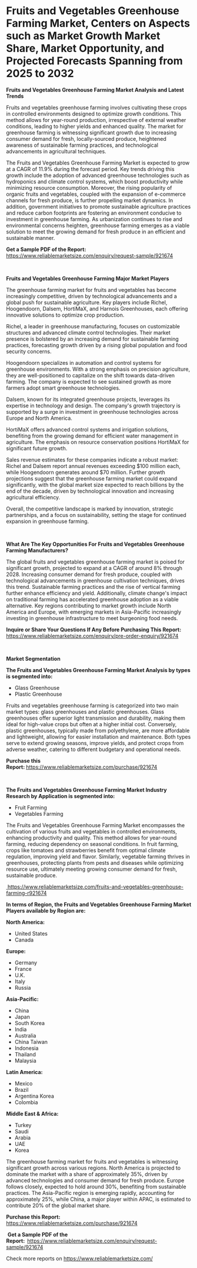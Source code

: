 <p><h1>Fruits and Vegetables Greenhouse Farming Market, Centers on Aspects such as Market Growth Market Share, Market Opportunity, and Projected Forecasts Spanning from 2025 to 2032</h1></p><p><strong>Fruits and Vegetables Greenhouse Farming Market Analysis and Latest Trends</strong></p>
<p><p>Fruits and vegetables greenhouse farming involves cultivating these crops in controlled environments designed to optimize growth conditions. This method allows for year-round production, irrespective of external weather conditions, leading to higher yields and enhanced quality. The market for greenhouse farming is witnessing significant growth due to increasing consumer demand for fresh, locally-sourced produce, heightened awareness of sustainable farming practices, and technological advancements in agricultural techniques.</p><p>The Fruits and Vegetables Greenhouse Farming Market is expected to grow at a CAGR of 11.9% during the forecast period. Key trends driving this growth include the adoption of advanced greenhouse technologies such as hydroponics and climate control systems, which boost productivity while minimizing resource consumption. Moreover, the rising popularity of organic fruits and vegetables, coupled with the expansion of e-commerce channels for fresh produce, is further propelling market dynamics. In addition, government initiatives to promote sustainable agriculture practices and reduce carbon footprints are fostering an environment conducive to investment in greenhouse farming. As urbanization continues to rise and environmental concerns heighten, greenhouse farming emerges as a viable solution to meet the growing demand for fresh produce in an efficient and sustainable manner.</p></p>
<p><strong>Get a Sample PDF of the Report:&nbsp;</strong> <a href="https://www.reliablemarketsize.com/enquiry/request-sample/921674?utm_campaign=2447&utm_medium=2&utm_source=Github&utm_content=ia&utm_term=07032025&utm_id=fruits-and-vegetables-greenhouse-farming">https://www.reliablemarketsize.com/enquiry/request-sample/921674</a></p>
<p>&nbsp;</p>
<p><strong>Fruits and Vegetables Greenhouse Farming Major Market Players</strong></p>
<p><p>The greenhouse farming market for fruits and vegetables has become increasingly competitive, driven by technological advancements and a global push for sustainable agriculture. Key players include Richel, Hoogendoorn, Dalsem, HortiMaX, and Harnois Greenhouses, each offering innovative solutions to optimize crop production.</p><p>Richel, a leader in greenhouse manufacturing, focuses on customizable structures and advanced climate control technologies. Their market presence is bolstered by an increasing demand for sustainable farming practices, forecasting growth driven by a rising global population and food security concerns.</p><p>Hoogendoorn specializes in automation and control systems for greenhouse environments. With a strong emphasis on precision agriculture, they are well-positioned to capitalize on the shift towards data-driven farming. The company is expected to see sustained growth as more farmers adopt smart greenhouse technologies.</p><p>Dalsem, known for its integrated greenhouse projects, leverages its expertise in technology and design. The company's growth trajectory is supported by a surge in investment in greenhouse technologies across Europe and North America.</p><p>HortiMaX offers advanced control systems and irrigation solutions, benefiting from the growing demand for efficient water management in agriculture. The emphasis on resource conservation positions HortiMaX for significant future growth.</p><p>Sales revenue estimates for these companies indicate a robust market: Richel and Dalsem report annual revenues exceeding $100 million each, while Hoogendoorn generates around $70 million. Further growth projections suggest that the greenhouse farming market could expand significantly, with the global market size expected to reach billions by the end of the decade, driven by technological innovation and increasing agricultural efficiency. </p><p>Overall, the competitive landscape is marked by innovation, strategic partnerships, and a focus on sustainability, setting the stage for continued expansion in greenhouse farming.</p></p>
<p>&nbsp;</p>
<p><strong>What Are The Key Opportunities For Fruits and Vegetables Greenhouse Farming Manufacturers?</strong></p>
<p><p>The global fruits and vegetables greenhouse farming market is poised for significant growth, projected to expand at a CAGR of around 8% through 2028. Increasing consumer demand for fresh produce, coupled with technological advancements in greenhouse cultivation techniques, drives this trend. Sustainable farming practices and the rise of vertical farming further enhance efficiency and yield. Additionally, climate change's impact on traditional farming has accelerated greenhouse adoption as a viable alternative. Key regions contributing to market growth include North America and Europe, with emerging markets in Asia-Pacific increasingly investing in greenhouse infrastructure to meet burgeoning food needs.</p></p>
<p><strong>Inquire or Share Your Questions If Any Before Purchasing This Report:</strong> <a href="https://www.reliablemarketsize.com/enquiry/pre-order-enquiry/921674?utm_campaign=2447&utm_medium=2&utm_source=Github&utm_content=ia&utm_term=07032025&utm_id=fruits-and-vegetables-greenhouse-farming">https://www.reliablemarketsize.com/enquiry/pre-order-enquiry/921674</a></p>
<p>&nbsp;</p>
<p><strong>Market Segmentation</strong></p>
<p><strong>The Fruits and Vegetables Greenhouse Farming Market Analysis by types is segmented into:</strong></p>
<p><ul><li>Glass Greenhouse</li><li>Plastic Greenhouse</li></ul></p>
<p><p>Fruits and vegetables greenhouse farming is categorized into two main market types: glass greenhouses and plastic greenhouses. Glass greenhouses offer superior light transmission and durability, making them ideal for high-value crops but often at a higher initial cost. Conversely, plastic greenhouses, typically made from polyethylene, are more affordable and lightweight, allowing for easier installation and maintenance. Both types serve to extend growing seasons, improve yields, and protect crops from adverse weather, catering to different budgetary and operational needs.</p></p>
<p><strong>Purchase this Report:&nbsp;</strong><a href="https://www.reliablemarketsize.com/purchase/921674?utm_campaign=2447&utm_medium=2&utm_source=Github&utm_content=ia&utm_term=07032025&utm_id=fruits-and-vegetables-greenhouse-farming">https://www.reliablemarketsize.com/purchase/921674</a></p>
<p>&nbsp;</p>
<p><strong>The Fruits and Vegetables Greenhouse Farming Market Industry Research by Application is segmented into:</strong></p>
<p><ul><li>Fruit Farming</li><li>Vegetables Farming</li></ul></p>
<p><p>The Fruits and Vegetables Greenhouse Farming Market encompasses the cultivation of various fruits and vegetables in controlled environments, enhancing productivity and quality. This method allows for year-round farming, reducing dependency on seasonal conditions. In fruit farming, crops like tomatoes and strawberries benefit from optimal climate regulation, improving yield and flavor. Similarly, vegetable farming thrives in greenhouses, protecting plants from pests and diseases while optimizing resource use, ultimately meeting growing consumer demand for fresh, sustainable produce.</p></p>
<p><a href="https://www.reliablemarketsize.com/fruits-and-vegetables-greenhouse-farming-r921674?utm_campaign=2447&utm_medium=2&utm_source=Github&utm_content=ia&utm_term=07032025&utm_id=fruits-and-vegetables-greenhouse-farming">&nbsp;https://www.reliablemarketsize.com/fruits-and-vegetables-greenhouse-farming-r921674</a></p>
<p><strong>In terms of Region, the Fruits and Vegetables Greenhouse Farming Market Players available by Region are:</strong></p>
<p>
    <p> <strong> North America: </strong>
        <ul>
            <li>United States</li>
            <li>Canada</li>
        </ul>
        </p> 
    <p> <strong> Europe: </strong>
        <ul>
            <li>Germany</li>
            <li>France</li>
            <li>U.K.</li>
            <li>Italy</li>
            <li>Russia</li>
        </ul>
        </p> 
    <p> <strong> Asia-Pacific: </strong>
        <ul>
            <li>China</li>
            <li>Japan</li>
            <li>South Korea</li>
            <li>India</li>
            <li>Australia</li>
            <li>China Taiwan</li>
            <li>Indonesia</li>
            <li>Thailand</li>
            <li>Malaysia</li>
        </ul>
        </p> 
    <p> <strong> Latin America: </strong>
        <ul>
            <li>Mexico</li>
            <li>Brazil</li>
            <li>Argentina Korea</li>
            <li>Colombia</li>
        </ul>
        </p> 
    <p> <strong> Middle East & Africa: </strong>
        <ul>
            <li>Turkey</li>
            <li>Saudi</li>
            <li>Arabia</li>
            <li>UAE</li>
            <li>Korea</li>
        </ul>
    </p>
    </p>
<p><p>The greenhouse farming market for fruits and vegetables is witnessing significant growth across various regions. North America is projected to dominate the market with a share of approximately 35%, driven by advanced technologies and consumer demand for fresh produce. Europe follows closely, expected to hold around 30%, benefiting from sustainable practices. The Asia-Pacific region is emerging rapidly, accounting for approximately 25%, while China, a major player within APAC, is estimated to contribute 20% of the global market share.</p></p>
<p><strong>Purchase this Report: </strong><a href="https://www.reliablemarketsize.com/purchase/921674?utm_campaign=2447&utm_medium=2&utm_source=Github&utm_content=ia&utm_term=07032025&utm_id=fruits-and-vegetables-greenhouse-farming">https://www.reliablemarketsize.com/purchase/921674</a></p>
<p>&nbsp;<strong>Get a Sample PDF of the Report:&nbsp;&nbsp;</strong><a href="https://www.reliablemarketsize.com/enquiry/request-sample/921674?utm_campaign=2447&utm_medium=2&utm_source=Github&utm_content=ia&utm_term=07032025&utm_id=fruits-and-vegetables-greenhouse-farming">https://www.reliablemarketsize.com/enquiry/request-sample/921674</a></p>
<p><strong></strong></p>
<p>Check more reports on <a href="https://www.reliablemarketsize.com/?utm_campaign=2447&utm_medium=2&utm_source=Github&utm_content=ia&utm_term=07032025&utm_id=fruits-and-vegetables-greenhouse-farming">https://www.reliablemarketsize.com/</a></p>